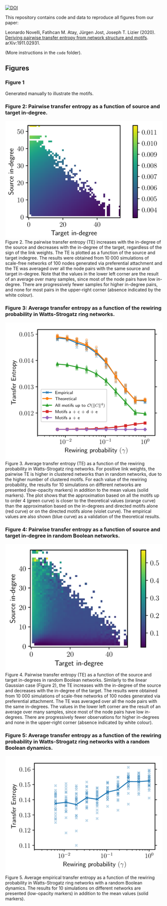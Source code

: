 [![DOI](https://zenodo.org/badge/DOI/10.5281/zenodo.3724176.svg)](https://doi.org/10.5281/zenodo.3724176)

This repository contains code and data to reproduce all figures from our paper:

Leonardo Novelli, Fatihcan M. Atay, Jürgen Jost, Joseph T. Lizier (2020).
[Deriving pairwise transfer entropy from network structure and motifs](https://arxiv.org/abs/1911.02931).
arXiv:1911.02931.

(More instructions in the `code` folder).

## Figures

### Figure 1
Generated manually to illustrate the motifs.


### Figure 2: Pairwise transfer entropy as a function of source and target in-degree.
![Results](figureOutputs/Fig2.png)
Figure 2. The pairwise transfer entropy (TE) increases with the in-degree of the source and decreases with the in-degree of the target, regardless of the sign of the link weights. The TE is plotted as a function of the source and target indegree. The results were obtained from 10 000 simulations of scale-free networks of 100 nodes generated via preferential attachment and the TE was averaged over all the node pairs with the same source and target in-degree. Note that the values in the lower left corner are the result of an average over many samples, since most of the node pairs have low in-degree. There are progressively fewer samples for higher in-degree pairs, and none for most pairs in the upper-right corner (absence indicated by the white colour).


### Figure 3: Average transfer entropy as a function of the rewiring probability in Watts-Strogatz ring networks.
![Results](figureOutputs/Fig3.png)
Figure 3. Average transfer entropy (TE) as a function of the rewiring probability in Watts-Strogatz ring networks. For positive link weights, the pairwise TE is higher in clustered networks than in random networks, due to the higher number of clustered motifs. For each value of the rewiring probability, the results for 10 simulations on different networks are presented (low-opacity markers) in addition to the mean values (solid markers). The plot shows that the approximation based on all the motifs up to order 4 (green curve) is closer to the theoretical values (orange curve) than the approximation based on the in-degrees and directed motifs alone (red curve) or on the directed motifs alone (violet curve). The empirical values are also shown (blue curve) as a validation of the theoretical results.


### Figure 4: Pairwise transfer entropy as a function of source and target in-degree in random Boolean networks.
![Results](figureOutputs/Fig4.png)
Figure 4. Pairwise transfer entropy (TE) as a function of the source and target in-degrees in random Boolean networks.
Similarly to the linear Gaussian case (Figure 2), the TE increases with the in-degree of the source and decreases with the in-degree of the target. The results were obtained from 10 000 simulations of scale-free networks of 100 nodes generated via preferential attachment. The TE was averaged over all the node pairs with the same in-degrees. The values in the lower left corner are the result of an average over many samples, since most of the node pairs have low in-degrees. There are progressively fewer observations for higher in-degrees and none in the upper-right corner (absence indicated by white colour).


### Figure 5: Average transfer entropy as a function of the rewiring probability in Watts-Strogatz ring networks with a random Boolean dynamics.
![Results](figureOutputs/Fig5.png)
Figure 5. Average empirical transfer entropy as a function of the rewiring probability in Watts-Strogatz ring networks with a random Boolean dynamics. The results for 10 simulations on different networks are presented (low-opacity markers) in addition to the mean values (solid markers).